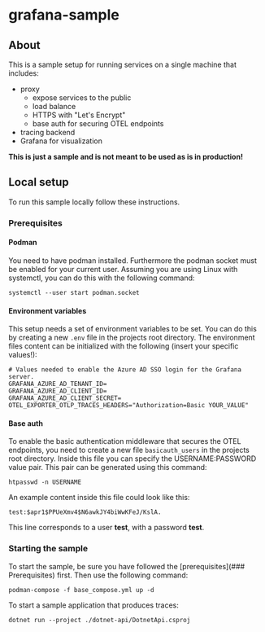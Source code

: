 # grafana-sample

## About

This is a sample setup for running services on a single machine that includes:

- proxy
  - expose services to the public
  - load balance
  - HTTPS with "Let's Encrypt"
  - base auth for securing OTEL endpoints
- tracing backend
- Grafana for visualization

**This is just a sample and is not meant to be used as is in production!**

## Local setup

To run this sample locally follow these instructions.

### Prerequisites

#### Podman

You need to have podman installed. Furthermore the podman socket must be enabled for your current user. Assuming you are using Linux with systemctl,
you can do this with the following command:

```shell
systemctl --user start podman.socket
```

#### Environment variables

This setup needs a set of environment variables to be set. You can do this by creating a new `.env` file in the projects root directory. The
environment files content can be initialized with the following (insert your specific values!):

```shell
# Values needed to enable the Azure AD SSO login for the Grafana server.
GRAFANA_AZURE_AD_TENANT_ID=
GRAFANA_AZURE_AD_CLIENT_ID=
GRAFANA_AZURE_AD_CLIENT_SECRET=
OTEL_EXPORTER_OTLP_TRACES_HEADERS="Authorization=Basic YOUR_VALUE"
```

#### Base auth

To enable the basic authentication middleware that secures the OTEL endpoints, you need to create a new file `basicauth_users` in the projects root
directory. Inside this file you can specify the USERNAME:PASSWORD value pair. This pair can be generated using this command:

```shell
htpasswd -n USERNAME
```

An example content inside this file could look like this:

```shell
test:$apr1$PPUeXmv4$N6awkJY4biWwKFeJ/KslA.
```

This line corresponds to a user **test**, with a password **test**.

### Starting the sample

To start the sample, be sure you have followed the [prerequisites](### Prerequisites) first. Then use the following command:

```shell
podman-compose -f base_compose.yml up -d
```

To start a sample application that produces traces:

```shell
dotnet run --project ./dotnet-api/DotnetApi.csproj
```
